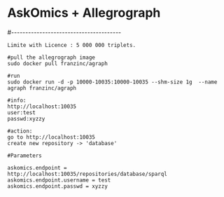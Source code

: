 # AskOmics + Allegrograph
#---------------------------------------

    Limite with Licence : 5 000 000 triplets.

    #pull the allegrograph image
    sudo docker pull franzinc/agraph

    #run
    sudo docker run -d -p 10000-10035:10000-10035 --shm-size 1g  --name agraph franzinc/agraph

    #info:
    http://localhost:10035
    user:test
    passwd:xyzzy

    #action:
    go to http://localhost:10035
    create new repository -> 'database'

    #Parameters

    askomics.endpoint = http://localhost:10035/repositories/database/sparql
    askomics.endpoint.username = test
    askomics.endpoint.passwd = xyzzy

